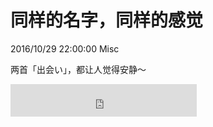 # 同样的名字，同样的感觉
2016/10/29 22:00:00
Misc


两首「出会い」，都让人觉得安静～

<iframe id="music" frameborder="no" border="0" marginwidth="0" marginheight="0" width=298 height=52 src="http://music.163.com/outchain/player?type=0&id=498246598&auto=0&height=32"></iframe>


